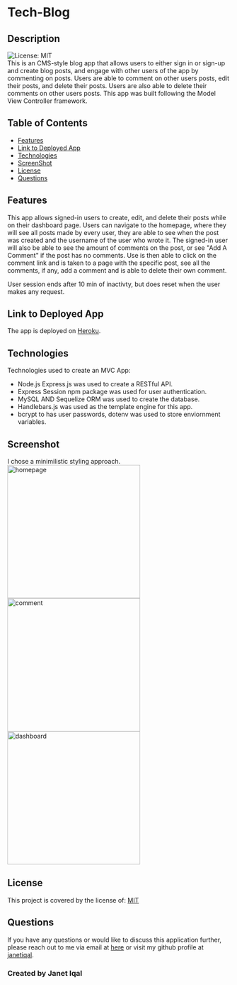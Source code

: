  # Tech-Blog </br>
  
## Description 
![License: MIT](https://img.shields.io/badge/License-MIT-green.svg) </br>
This is an CMS-style blog app that allows users to either sign in or sign-up and create blog posts, and engage with other users of the app by commenting on posts. Users are able to comment on other users posts, edit their posts, and delete their posts. Users  are also able to delete their comments on other users posts. This app was built following the Model View Controller framework.


## Table of Contents
- [Features](#features)
- [Link to Deployed App](#link-to-deployed-app)
- [Technologies](#technologies)
- [ScreenShot](#screenshot)
- [License](#license)
- [Questions](#questions)

## Features 
  This app allows signed-in users to create, edit, and delete their posts while on their dashboard page. Users can navigate to the homepage, where they will see all posts made by every user, they are able to see when the post was created and the username of the user who wrote it. The signed-in user will also be able to see the amount of comments on the post, or see "Add A Comment" if the post has no comments. Use is then able to click on the comment link and is taken to a page with the specific post, see all the comments, if any, add a comment and is able to delete their own comment. 

  User session ends after 10 min of inactivty, but does reset when the user makes any request. 

## Link to Deployed App
The app is deployed on [Heroku](https://tech-blog-ji.herokuapp.com/).

## Technologies
Technologies used to create an MVC App:
- Node.js Express.js was used to create a RESTful API.
- Express Session npm package was used for user authentication.
- MySQL AND Sequelize ORM was used to create the database.
- Handlebars.js was used as the template engine for this app.
- bcrypt to has user passwords, dotenv was used to store enviornment variables.

## Screenshot
I chose a minimilistic styling approach. <br>
<img width="300x300" alt="homepage" src="https://user-images.githubusercontent.com/84414488/137014528-51c02354-173e-4b16-bf6f-50b43292e8b0.png"> <br>
<img width="300x300" alt="comment" src="https://user-images.githubusercontent.com/84414488/137014569-394de468-30d1-4e76-a59f-abe1a6251a20.png"><br>
<img width="300x300" alt="dashboard" src="https://user-images.githubusercontent.com/84414488/137014576-695393e7-b2ad-4d6f-92db-221597f57871.png">


## License 
  This project is covered by the license of: [MIT](https://opensource.org/licenses/MIT)

## Questions
  If you have any questions or would like to discuss this application further, please reach out to me via email at [here](mailto:j.iqal35@gmail.com) or visit my github profile at [janetiqal](http://www.github.com/janetiqal).

### Created by Janet Iqal
